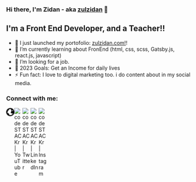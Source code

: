 ### Hi there, I'm Zidan - aka [zulzidan][website] 👋


## I'm a Front End Developer, and a Teacher!!

- 🔭 I just launched my portofolio: [zulzidan.com!][website]!
- 🌱 I’m currently learning about FronEnd (html, css, scss, Gatsby.js, react.js, javascript)
- 👯 I’m looking for a job.
- 🥅 2023 Goals: Get an Income for daily lives
- ⚡ Fun fact: I love to digital marketing too. i do content about in my social media.


### Connect with me:

[<img align="left" alt="codeSTACKr.com" width="22px" src="https://raw.githubusercontent.com/iconic/open-iconic/master/svg/globe.svg" />][website]
[<img align="left" alt="codeSTACKr | YouTube" width="22px" src="https://cdn.jsdelivr.net/npm/simple-icons@v3/icons/youtube.svg" />][youtube]
[<img align="left" alt="codeSTACKr | Twitter" width="22px" src="https://cdn.jsdelivr.net/npm/simple-icons@v3/icons/twitter.svg" />][twitter]
[<img align="left" alt="codeSTACKr | LinkedIn" width="22px" src="https://cdn.jsdelivr.net/npm/simple-icons@v3/icons/linkedin.svg" />][linkedin]
[<img align="left" alt="codeSTACKr | Instagram" width="22px" src="https://cdn.jsdelivr.net/npm/simple-icons@v3/icons/instagram.svg" />][instagram]

<br />


[website]: https://zulzidan.com
[design]: https://www.instagram.com/zn_ilustration/
[twitter]: https://twitter.com/mzulzidan1
[youtube]: https://www.youtube.com/channel/UCRzWxDiOLPga7jP_364eGMg
[instagram]: https://instagram.com/muhzulzidan
[linkedin]: https://www.linkedin.com/in/muh-zulzidan-5189a6192/

